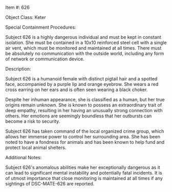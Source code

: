 Item #: 626

Object Class: Keter

Special Containment Procedures:

Subject 626 is a highly dangerous individual and must be kept in constant isolation. She must be contained in a 10x10 reinforced steel cell with a single air vent, which must be monitored and maintained at all times. There must be absolutely no communication with the outside world, including any form of network or communication device.

Description:

Subject 626 is a humanoid female with distinct pigtail hair and a spotted face, accompanied by a purple lip and orange eyebrow. She wears a red cross earring on her ears and is often seen wearing a black choker.

Despite her inhuman appearance, she is classified as a human, but her true origins remain unknown. She is known to possess an extraordinary trait of deep empathy, resulting in her having an unusually strong connection with others. Her emotions are seemingly boundless that her outbursts can become a risk to security.

Subject 626 has taken command of the local organized crime group, which allows her immense power to control her surrounding area. She has been noted to have a fondness for animals and has been known to help fund and protect local animal shelters.

Additional Notes:

Subject 626's anomalous abilities make her exceptionally dangerous as it can lead to significant mental instability and potentially fatal incidents. It is of utmost importance that close monitoring is maintained at all times if any sightings of DSC-MATE-626 are reported.
